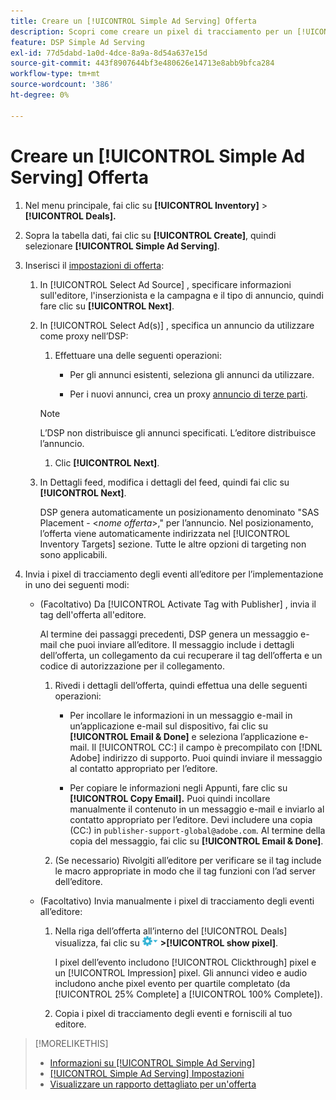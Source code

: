 ```yaml
---
title: Creare un [!UICONTROL Simple Ad Serving] Offerta
description: Scopri come creare un pixel di tracciamento per un [!UICONTROL Simple Ad Serving] affare.
feature: DSP Simple Ad Serving
exl-id: 77d5dabd-1a0d-4dce-8a9a-8d54a637e15d
source-git-commit: 443f8907644bf3e480626e14713e8abb9bfca284
workflow-type: tm+mt
source-wordcount: '386'
ht-degree: 0%

---
```


# Creare un [!UICONTROL Simple Ad Serving] Offerta

1. Nel menu principale, fai clic su **[!UICONTROL Inventory]** > **[!UICONTROL Deals].**

1. Sopra la tabella dati, fai clic su **[!UICONTROL Create]**, quindi selezionare **[!UICONTROL Simple Ad Serving]**.

1. Inserisci il [impostazioni di offerta](simple-deal-settings.md):

   1. In [!UICONTROL Select Ad Source] , specificare informazioni sull&#39;editore, l&#39;inserzionista e la campagna e il tipo di annuncio, quindi fare clic su **[!UICONTROL Next]**.

   1. In [!UICONTROL Select Ad(s)] , specifica un annuncio da utilizzare come proxy nell’DSP:

      1. Effettuare una delle seguenti operazioni:

         * Per gli annunci esistenti, seleziona gli annunci da utilizzare.

         * Per i nuovi annunci, crea un proxy [annuncio di terze parti](/help/dsp/campaign-management/ads/ad-create-multiple.md).
      >[!NOTE]
      > L’DSP non distribuisce gli annunci specificati. L’editore distribuisce l’annuncio.

      1. Clic **[!UICONTROL Next]**.
   1. In Dettagli feed, modifica i dettagli del feed, quindi fai clic su **[!UICONTROL Next]**.

      DSP genera automaticamente un posizionamento denominato &quot;SAS Placement - &lt;*nome offerta*>,&quot; per l’annuncio. Nel posizionamento, l’offerta viene automaticamente indirizzata nel [!UICONTROL Inventory Targets] sezione. Tutte le altre opzioni di targeting non sono applicabili.



1. Invia i pixel di tracciamento degli eventi all’editore per l’implementazione in uno dei seguenti modi:

   * (Facoltativo) Da [!UICONTROL Activate Tag with Publisher] , invia il tag dell&#39;offerta all&#39;editore.

      Al termine dei passaggi precedenti, DSP genera un messaggio e-mail che puoi inviare all’editore. Il messaggio include i dettagli dell’offerta, un collegamento da cui recuperare il tag dell’offerta e un codice di autorizzazione per il collegamento.

      1. Rivedi i dettagli dell’offerta, quindi effettua una delle seguenti operazioni:

         * Per incollare le informazioni in un messaggio e-mail in un’applicazione e-mail sul dispositivo, fai clic su **[!UICONTROL Email & Done]** e seleziona l’applicazione e-mail. Il [!UICONTROL CC:] il campo è precompilato con [!DNL Adobe] indirizzo di supporto. Puoi quindi inviare il messaggio al contatto appropriato per l’editore.

         * Per copiare le informazioni negli Appunti, fare clic su **[!UICONTROL Copy Email].** Puoi quindi incollare manualmente il contenuto in un messaggio e-mail e inviarlo al contatto appropriato per l’editore. Devi includere una copia (CC:) in `publisher-support-global@adobe.com`. Al termine della copia del messaggio, fai clic su **[!UICONTROL Email & Done]**.
      1. (Se necessario) Rivolgiti all’editore per verificare se il tag include le macro appropriate in modo che il tag funzioni con l’ad server dell’editore.
   * (Facoltativo) Invia manualmente i pixel di tracciamento degli eventi all’editore:

      1. Nella riga dell’offerta all’interno del [!UICONTROL Deals] visualizza, fai clic su ![Menu Opzioni](/help/dsp/assets/options-menu.png) **>[!UICONTROL show pixel]**.

         I pixel dell’evento includono [!UICONTROL Clickthrough] pixel e un [!UICONTROL Impression] pixel. Gli annunci video e audio includono anche pixel evento per quartile completato (da [!UICONTROL 25% Complete] a [!UICONTROL 100% Complete]).

      1. Copia i pixel di tracciamento degli eventi e forniscili al tuo editore.



>[!MORELIKETHIS]
>
>* [Informazioni su [!UICONTROL Simple Ad Serving]](simple-deal-about.md)
>* [[!UICONTROL Simple Ad Serving] Impostazioni](simple-deal-settings.md)
>* [Visualizzare un rapporto dettagliato per un&#39;offerta](/help/dsp/inventory/deal-view-report.md)


<!-- add back when reimplemented:
>* [View Event-Tracking Pixels for a [!UICONTROL Simple Ad Serving] Deal](simple-deal-show-pixels.md)
-->
